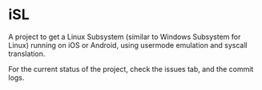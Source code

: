 # iSL
A project to get a Linux Subsystem (similar to Windows Subsystem for Linux) running on iOS or Android, using usermode emulation and syscall translation.

For the current status of the project, check the issues tab, and the commit logs.
